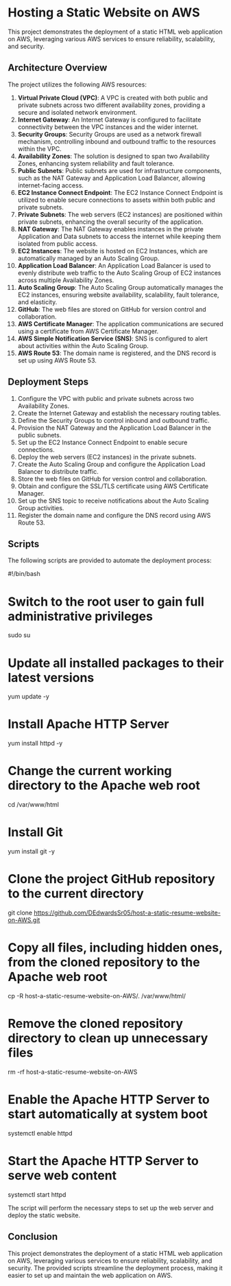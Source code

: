 # Hosting a Static Website on AWS

This project demonstrates the deployment of a static HTML web application on AWS, leveraging various AWS services to ensure reliability, scalability, and security.

## Architecture Overview

The project utilizes the following AWS resources:

1. **Virtual Private Cloud (VPC)**: A VPC is created with both public and private subnets across two different availability zones, providing a secure and isolated network environment.
2. **Internet Gateway**: An Internet Gateway is configured to facilitate connectivity between the VPC instances and the wider internet.
3. **Security Groups**: Security Groups are used as a network firewall mechanism, controlling inbound and outbound traffic to the resources within the VPC.
4. **Availability Zones**: The solution is designed to span two Availability Zones, enhancing system reliability and fault tolerance.
5. **Public Subnets**: Public subnets are used for infrastructure components, such as the NAT Gateway and Application Load Balancer, allowing internet-facing access.
6. **EC2 Instance Connect Endpoint**: The EC2 Instance Connect Endpoint is utilized to enable secure connections to assets within both public and private subnets.
7. **Private Subnets**: The web servers (EC2 instances) are positioned within private subnets, enhancing the overall security of the application.
8. **NAT Gateway**: The NAT Gateway enables instances in the private Application and Data subnets to access the internet while keeping them isolated from public access.
9. **EC2 Instances**: The website is hosted on EC2 Instances, which are automatically managed by an Auto Scaling Group.
10. **Application Load Balancer**: An Application Load Balancer is used to evenly distribute web traffic to the Auto Scaling Group of EC2 instances across multiple Availability Zones.
11. **Auto Scaling Group**: The Auto Scaling Group automatically manages the EC2 instances, ensuring website availability, scalability, fault tolerance, and elasticity.
12. **GitHub**: The web files are stored on GitHub for version control and collaboration.
13. **AWS Certificate Manager**: The application communications are secured using a certificate from AWS Certificate Manager.
14. **AWS Simple Notification Service (SNS)**: SNS is configured to alert about activities within the Auto Scaling Group.
15. **AWS Route 53**: The domain name is registered, and the DNS record is set up using AWS Route 53.

## Deployment Steps

1. Configure the VPC with public and private subnets across two Availability Zones.
2. Create the Internet Gateway and establish the necessary routing tables.
3. Define the Security Groups to control inbound and outbound traffic.
4. Provision the NAT Gateway and the Application Load Balancer in the public subnets.
5. Set up the EC2 Instance Connect Endpoint to enable secure connections.
6. Deploy the web servers (EC2 instances) in the private subnets.
7. Create the Auto Scaling Group and configure the Application Load Balancer to distribute traffic.
8. Store the web files on GitHub for version control and collaboration.
9. Obtain and configure the SSL/TLS certificate using AWS Certificate Manager.
10. Set up the SNS topic to receive notifications about the Auto Scaling Group activities.
11. Register the domain name and configure the DNS record using AWS Route 53.

## Scripts

The following scripts are provided to automate the deployment process:

#!/bin/bash

# Switch to the root user to gain full administrative privileges
sudo su

# Update all installed packages to their latest versions
yum update -y

# Install Apache HTTP Server
yum install httpd -y

# Change the current working directory to the Apache web root
cd /var/www/html

# Install Git
yum install git -y

# Clone the project GitHub repository to the current directory
git clone https://github.com/DEdwardsSr05/host-a-static-resume-website-on-AWS.git

# Copy all files, including hidden ones, from the cloned repository to the Apache web root
cp -R host-a-static-resume-website-on-AWS/. /var/www/html/

# Remove the cloned repository directory to clean up unnecessary files
rm -rf host-a-static-resume-website-on-AWS

# Enable the Apache HTTP Server to start automatically at system boot
systemctl enable httpd 

# Start the Apache HTTP Server to serve web content
systemctl start httpd


The script will perform the necessary steps to set up the web server and deploy the static website.

## Conclusion

This project demonstrates the deployment of a static HTML web application on AWS, leveraging various services to ensure reliability, scalability, and security. The provided scripts streamline the deployment process, making it easier to set up and maintain the web application on AWS.
